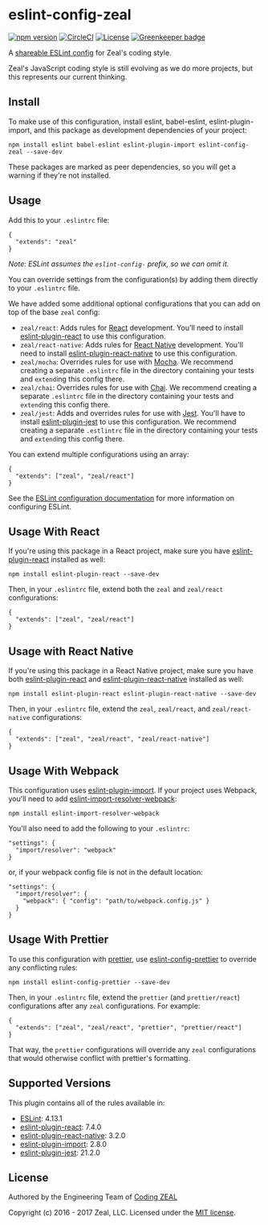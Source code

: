 # eslint-config-zeal

[![npm version](https://badge.fury.io/js/eslint-config-zeal.svg)](https://www.npmjs.com/package/eslint-config-zeal)
[![CircleCI](https://circleci.com/gh/CodingZeal/eslint-config-zeal.svg?style=shield)](https://circleci.com/gh/CodingZeal/eslint-config-zeal)
[![License](https://img.shields.io/badge/license-MIT-blue.svg)](https://opensource.org/licenses/MIT)
[![Greenkeeper badge](https://badges.greenkeeper.io/CodingZeal/eslint-config-zeal.svg)](https://greenkeeper.io/)

A [shareable ESLint config](http://eslint.org/docs/developer-guide/shareable-configs) for Zeal's coding style.

Zeal's JavaScript coding style is still evolving as we do more projects, but this represents our current thinking.

## Install

To make use of this configuration, install eslint, babel-eslint, eslint-plugin-import, and this package as development dependencies of your project:

```
npm install eslint babel-eslint eslint-plugin-import eslint-config-zeal --save-dev
```

These packages are marked as peer dependencies, so you will get a warning if they're not installed.

## Usage

Add this to your `.eslintrc` file:

```
{
  "extends": "zeal"
}
```

*Note: ESLint assumes the `eslint-config-` prefix, so we can omit it.*

You can override settings from the configuration(s) by adding them directly to your `.eslintrc` file.

We have added some additional optional configurations that you can add on top of the base `zeal` config:

* `zeal/react`: Adds rules for [React](https://github.com/reactjs) development.  You'll need to install [eslint-plugin-react](https://github.com/yannickcr/eslint-plugin-react) to use this configuration.
* `zeal/react-native`: Adds rules for [React Native](https://facebook.github.io/react-native/) development.  You'll need to install [eslint-plugin-react-native](https://github.com/intellicode/eslint-plugin-react-native) to use this configuration.
* `zeal/mocha`: Overrides rules for use with [Mocha](https://mochajs.org/).  We recommend creating a separate `.eslintrc` file in the directory containing your tests and `extend`ing this config there.
* `zeal/chai`: Overrides rules for use with [Chai](http://chaijs.com/).  We recommend creating a separate `.eslintrc` file in the directory containing your tests and `extend`ing this config there.
* `zeal/jest`: Adds and overrides rules for use with [Jest](http://facebook.github.io/jest/). You'll have to install [eslint-plugin-jest](https://www.npmjs.com/package/eslint-plugin-jest) to use this configuration. We recommend creating a separate `.estlintrc` file in the directory containing your tests and `extend`ing this config there.

You can extend multiple configurations using an array:

```
{
  "extends": ["zeal", "zeal/react"]
}
```

See the [ESLint configuration documentation](http://eslint.org/docs/user-guide/configuring) for more information on configuring ESLint.

## Usage With React

If you're using this package in a React project, make sure you have [eslint-plugin-react](https://github.com/yannickcr/eslint-plugin-react) installed as well:

```
npm install eslint-plugin-react --save-dev
```

Then, in your `.eslintrc` file, extend both the `zeal` and `zeal/react` configurations:

```
{
  "extends": ["zeal", "zeal/react"]
}
```

## Usage with React Native

If you're using this package in a React Native project, make sure you have both [eslint-plugin-react](https://github.com/yannickcr/eslint-plugin-react) and [eslint-plugin-react-native](https://github.com/intellicode/eslint-plugin-react-native) installed as well:

```
npm install eslint-plugin-react eslint-plugin-react-native --save-dev
```

Then, in your `.eslintrc` file, extend the `zeal`, `zeal/react`, and `zeal/react-native` configurations:

```
{
  "extends": ["zeal", "zeal/react", "zeal/react-native"]
}
```

## Usage With Webpack

This configuration uses [eslint-plugin-import](https://github.com/benmosher/eslint-plugin-import).  If your project uses Webpack, you'll need to add [eslint-import-resolver-webpack](https://www.npmjs.com/package/eslint-import-resolver-webpack):

```
npm install eslint-import-resolver-webpack
```

You'll also need to add the following to your `.eslintrc`:

```
"settings": {
  "import/resolver": "webpack"
}
```

or, if your webpack config file is not in the default location:

```
"settings": {
  "import/resolver": {
    "webpack": { "config": "path/to/webpack.config.js" }
  }
}
```

## Usage With Prettier

To use this configuration with [prettier](https://github.com/prettier/prettier), use [eslint-config-prettier](https://github.com/prettier/eslint-config-prettier) to override any conflicting rules:

```
npm install eslint-config-prettier --save-dev
```

Then, in your `.eslintrc` file, extend the `prettier` (and `prettier/react`) configurations after any `zeal` configurations.  For example:

```
{
  "extends": ["zeal", "zeal/react", "prettier", "prettier/react"]
}
```

That way, the `prettier` configurations will override any `zeal` configurations that would otherwise conflict with prettier's formatting.

## Supported Versions

This plugin contains all of the rules available in:

* [ESLint](http://eslint.org/): 4.13.1
* [eslint-plugin-react](https://github.com/yannickcr/eslint-plugin-react): 7.4.0
* [eslint-plugin-react-native](https://github.com/intellicode/eslint-plugin-react-native): 3.2.0
* [eslint-plugin-import](https://github.com/benmosher/eslint-plugin-import): 2.8.0
* [eslint-plugin-jest](https://www.npmjs.com/package/eslint-plugin-jest): 21.2.0

## License

Authored by the Engineering Team of [Coding ZEAL](https://codingzeal.com?utm_source=github)

Copyright (c) 2016 - 2017 Zeal, LLC.  Licensed under the [MIT license](https://opensource.org/licenses/MIT).
